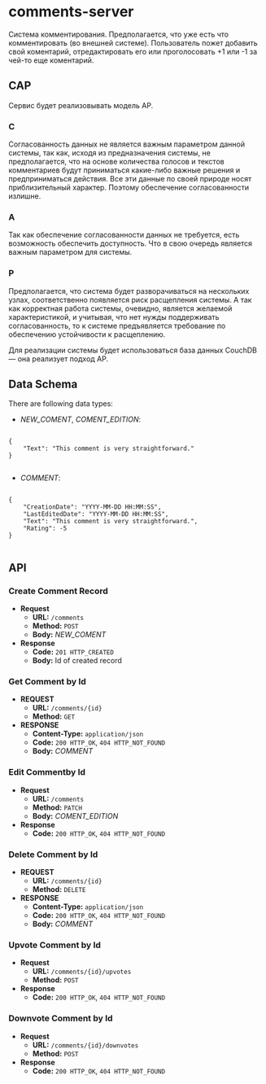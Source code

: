 # comments-server

Система комментирования. Предполагается, что уже есть что комментировать (во внешней системе).
Пользователь пожет добавить свой коментарий, отредактировать его или проголосовать +1 или -1 за чей-то еще коментарий.

## CAP

Сервис будет реализовывать модель AP.

### C
Согласованность данных не является важным параметром данной системы, так как, исходя из предназначения системы, не предполагается, что на основе количества голосов и текстов комментариев будут приниматься какие-либо важные решения и предприниматься действия. Все эти данные по своей природе носят приблизительный характер.
Поэтому обеспечение согласованности излишне.

### A
Так как обеспечение согласованности данных не требуется, есть возможность обеспечить доступность. Что в свою очередь является важным параметром для системы.

### P
Предполагается, что система будет разворачиваться на нескольких узлах, соответственно появляется риск расщепления системы. А так как корректная работа системы, очевидно, является желаемой характеристикой, и учитывая, что нет нужды поддерживать согласованность, то к системе предъявляется требование по обеспечению устойчивости к расщеплению.

Для реализации системы будет использоваться база данных CouchDB — она реализует подход AP.

## Data Schema


There are following data types:

* *NEW_COMENT*, *COMENT_EDITION*:
    
```
    
{
    "Text": "This comment is very straightforward."
}
    
```

* *COMMENT*:
    
```
    
{
    "CreationDate": "YYYY-MM-DD HH:MM:SS",
    "LastEditedDate": "YYYY-MM-DD HH:MM:SS",
    "Text": "This comment is very straightforward.",
    "Rating": -5
}
    
```


## API

### Create Comment Record
* **Request**
	* **URL:** `/comments`
	* **Method:** `POST`
	* **Body:** *NEW_COMENT*
* **Response**
	* **Code:** `201 HTTP_CREATED`
	* **Body:** Id of created record

### Get Comment by Id
* **REQUEST**
    * **URL:** `/comments/{id}`
    * **Method:** `GET`
* **RESPONSE**
    * **Content-Type:** `application/json`
    * **Code:** `200 HTTP_OK`, `404 HTTP_NOT_FOUND`
    * **Body:** *COMMENT*

### Edit Commentby Id
* **Request**
	* **URL:** `/comments`
	* **Method:** `PATCH`
	* **Body:** *COMENT_EDITION*
* **Response**
	* **Code:** `200 HTTP_OK`, `404 HTTP_NOT_FOUND`

### Delete Comment by Id
* **REQUEST**
    * **URL:** `/comments/{id}`
    * **Method:** `DELETE`
* **RESPONSE**
    * **Content-Type:** `application/json`
    * **Code:** `200 HTTP_OK`, `404 HTTP_NOT_FOUND`
    * **Body:** *COMMENT*

### Upvote Comment by Id
* **Request**
	* **URL:** `/comments/{id}/upvotes`
	* **Method:** `POST`
* **Response**
	* **Code:** `200 HTTP_OK`, `404 HTTP_NOT_FOUND`

### Downvote Comment by Id
* **Request**
	* **URL:** `/comments/{id}/downvotes`
	* **Method:** `POST`
* **Response**
	* **Code:** `200 HTTP_OK`, `404 HTTP_NOT_FOUND`
